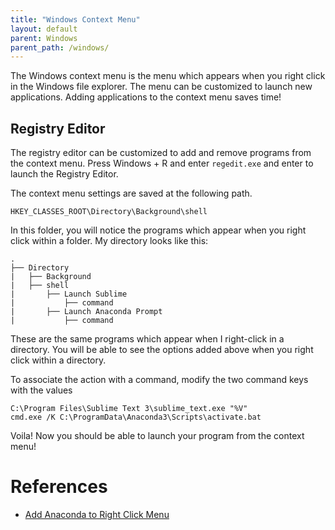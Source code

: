 ```yaml
---
title: "Windows Context Menu"
layout: default
parent: Windows
parent_path: /windows/
---
```

The Windows context menu is the menu which appears when you right click in the Windows file explorer. The menu can be customized to launch new applications. Adding applications to the context menu saves time!

## Registry Editor
The registry editor can be customized to add and remove programs from the context menu. Press Windows + R and enter `regedit.exe` and enter to launch the Registry Editor.

The context menu settings are saved at the following path.
```
HKEY_CLASSES_ROOT\Directory\Background\shell
```

In this folder, you will notice the programs which appear when you right click within a folder. My directory looks like this:
```
.
├── Directory
|	├── Background
|	├── shell
|		├── Launch Sublime
|			├── command
|		├── Launch Anaconda Prompt
|			├── command
```

These are the same programs which appear when I right-click in a directory. You will be able to see the options added above when you right click within a directory.

To associate the action with a command, modify the two command keys with the values

```
C:\Program Files\Sublime Text 3\sublime_text.exe "%V"
cmd.exe /K C:\ProgramData\Anaconda3\Scripts\activate.bat
```

Voila! Now you should be able to launch your program from the context menu!

# References
* [Add Anaconda to Right Click Menu](https://gist.github.com/jiewpeng/8ba446acf329b1801bf91db767d179ea)